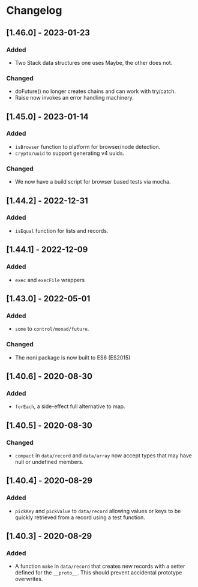 # Changelog

## [1.46.0] - 2023-01-23

### Added
- Two Stack data structures one uses Maybe, the other does not.

### Changed
- doFuture() no longer creates chains and can work with try/catch.
- Raise now invokes an error handling machinery.

## [1.45.0] - 2023-01-14

### Added
- `isBrowser`   function to platform for browser/node detection.
- `crypto/uuid` to support generating v4 uuids.

### Changed
- We now have a build script for browser based tests via mocha.

## [1.44.2] - 2022-12-31

### Added
- `isEqual` function for lists and records.

## [1.44.1] - 2022-12-09

### Added
- `exec` and `execFile` wrappers

## [1.43.0] - 2022-05-01

### Added
- `some` to `control/monad/future`.

### Changed
- The noni package is now built to ES6 (ES2015)

## [1.40.6] - 2020-08-30

### Added

- `forEach`, a side-effect full alternative to map.

## [1.40.5] - 2020-08-30

### Changed
- `compact` in `data/record` and `data/array` now accept types that may have
null or undefined members.

## [1.40.4] - 2020-08-29

### Added

- `pickKey` and `pickValue` to `data/record` allowing values or keys to be
quickly retrieved from a record using a test function.

## [1.40.3] - 2020-08-29

### Added 

- A function `make` in `data/record` that creates new records with a setter
defined for the `__proto__`. This should prevent accidental prototype 
overwrites.
